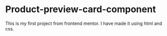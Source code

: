 # Product-preview-card-component
This is my first project from frontend mentor. I have made it using html and css.
